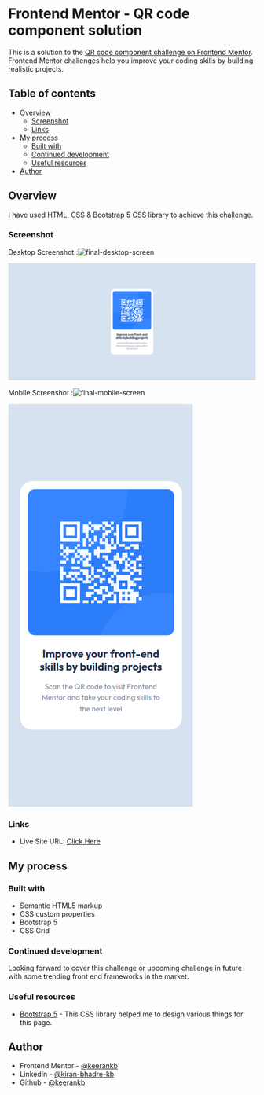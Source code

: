 # Frontend Mentor - QR code component solution

This is a solution to the [QR code component challenge on Frontend Mentor](https://www.frontendmentor.io/challenges/qr-code-component-iux_sIO_H). Frontend Mentor challenges help you improve your coding skills by building realistic projects. 

## Table of contents

- [Overview](#overview)
  - [Screenshot](#screenshot)
  - [Links](#links)
- [My process](#my-process)
  - [Built with](#built-with)
  - [Continued development](#continued-development)
  - [Useful resources](#useful-resources)
- [Author](#author)

## Overview

I have used HTML, CSS & Bootstrap 5 CSS library to achieve this challenge.

### Screenshot

Desktop Screenshot :![final-desktop-screen](https://github.com/keerankb/qr-code-frontend-mentor/assets/63469336/c9ff66de-3745-424b-bcb1-79c783b79369)

![](./design/final-desktop-screen.png)

Mobile Screenshot :![final-mobile-screen](https://github.com/keerankb/qr-code-frontend-mentor/assets/63469336/f3f4cff5-5e46-4646-8028-8715d3c80c34)

![](./design/final-mobile-screen.png)

### Links

- Live Site URL: [Click Here](https://keerankb.github.io/qr-code-frontend-mentor/)

## My process

### Built with

- Semantic HTML5 markup
- CSS custom properties
- Bootstrap 5
- CSS Grid

### Continued development

Looking forward to cover this challenge or upcoming challenge in future with some trending front end frameworks in the market.

### Useful resources

- [Bootstrap 5](https://getbootstrap.com/) - This CSS library helped me to design various things for this page.

## Author

- Frontend Mentor - [@keerankb](https://www.frontendmentor.io/profile/keerankb)
- LinkedIn - [@kiran-bhadre-kb](https://www.linkedin.com/in/kiran-bhadre-kb)
- Github  - [@keerankb](https://github.com/keerankb)
